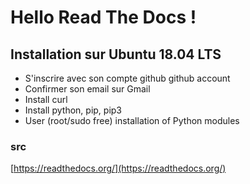 # Hello Read The Docs !

## Installation sur Ubuntu 18.04 LTS
- S'inscrire avec son compte github github account
- Confirmer son email sur Gmail
- Install curl
- Install python, pip, pip3
- User (root/sudo free) installation of Python modules
### src 
[https://readthedocs.org/](https://readthedocs.org/)
<!--stackedit_data:
eyJoaXN0b3J5IjpbMTM5ODEzNjM2OV19
-->